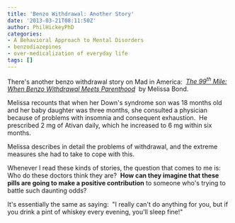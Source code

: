 ```yaml
---
title: 'Benzo Withdrawal: Another Story'
date: '2013-03-21T08:11:50Z'
author: PhilHickeyPhD
categories:
- A Behavioral Approach to Mental Disorders
- benzodiazepines
- over-medicalization of everyday life
tags: []
---
```


There's another benzo withdrawal story on Mad in America:  <i><a href="http://www.madinamerica.com/2013/03/reality-clash-when-benzo-withdrawal-meets-parenthood/">The 99<sup>th</sup> Mile: When Benzo Withdrawal Meets Parenthood</a> </i> by Melissa Bond.

Melissa recounts that when her Down's syndrome son was 18 months old and her baby daughter was three months, she consulted a physician because of problems with insomnia and consequent exhaustion.  He prescribed 2 mg of Ativan daily, which he increased to 6 mg within six months.

Melissa describes in detail the problems of withdrawal, and the extreme measures she had to take to cope with this.

Whenever I read these kinds of stories, the question that comes to me is:  Who do these doctors think they are?  <strong>How can they imagine that these pills are going to make a positive contribution</strong> to someone who's trying to battle such daunting odds?

It's essentially the same as saying:  "I really can't do anything for you, but if you drink a pint of whiskey every evening, you'll sleep fine!"

&nbsp;
